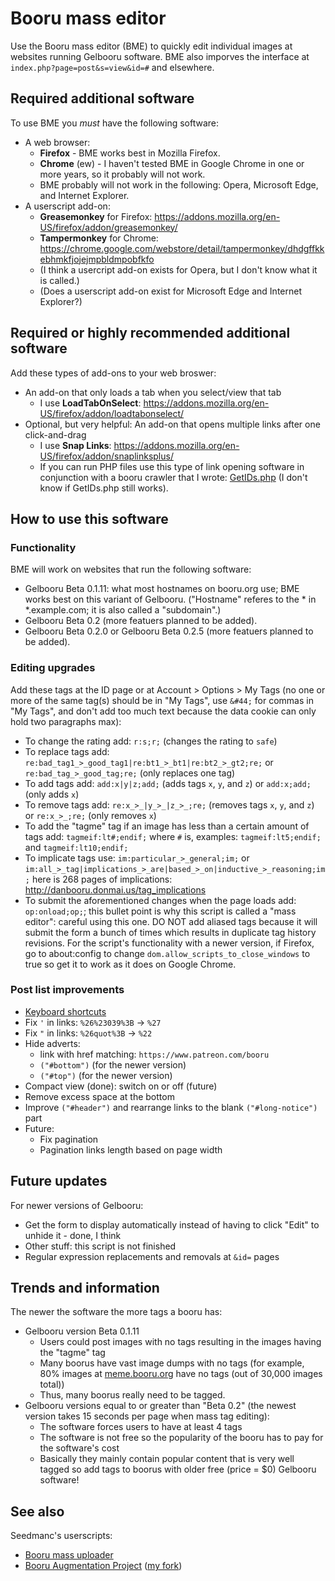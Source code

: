 # Booru mass editor

Use the Booru mass editor (BME) to quickly edit individual images at websites running Gelbooru software. BME also imporves the interface at `index.php?page=post&s=view&id=#` and elsewhere.

## Required additional software

To use BME you <i>must</i> have the following software:
* A web browser:
  * <b>Firefox</b> - BME works best in Mozilla Firefox.
  * <b>Chrome</b> (ew) - I haven't tested BME in Google Chrome in one or more years, so it probably will not work.
  * BME probably will not work in the following: Opera, Microsoft Edge, and Internet Explorer.
* A userscript add-on:
  * <b>Greasemonkey</b> for Firefox: https://addons.mozilla.org/en-US/firefox/addon/greasemonkey/
  * <b>Tampermonkey</b> for Chrome: https://chrome.google.com/webstore/detail/tampermonkey/dhdgffkkebhmkfjojejmpbldmpobfkfo
  * (I think a usercript add-on exists for Opera, but I don't know what it is called.)
  * (Does a userscript add-on exist for Microsoft Edge and Internet Explorer?)

## Required or highly recommended additional software

Add these types of add-ons to your web broswer:
* An add-on that only loads a tab when you select/view that tab
  * I use <b>LoadTabOnSelect</b>: https://addons.mozilla.org/en-US/firefox/addon/loadtabonselect/
* Optional, but very helpful: An add-on that opens multiple links after one click-and-drag
  * I use <b>Snap Links</b>: https://addons.mozilla.org/en-US/firefox/addon/snaplinksplus/
  * If you can run PHP files use this type of link opening software in conjunction with a booru crawler that I wrote: [GetIDs.php](https://github.com/ProximaNova/Booru-mass-editor/blob/master/GetIDs.php) (I don't know if GetIDs.php still works).

## How to use this software

### Functionality

BME will work on websites that run the following software:
* Gelbooru Beta 0.1.11: what most hostnames on booru.org use; BME works best on this variant of Gelbooru. ("Hostname" referes to the &#42; in &#42;.example.com; it is also called a "subdomain".)
* Gelbooru Beta 0.2 (more featuers planned to be added).
* Gelbooru Beta 0.2.0 or Gelbooru Beta 0.2.5 (more featuers planned to be added).

### Editing upgrades

Add these tags at the ID page or at Account > Options > My Tags (no one or more of the same tag(s) should be in "My Tags", use `&#44;` for commas in "My Tags", and don't add too much text because the data cookie can only hold two paragraphs max):
* To change the rating add: `r:s;r;` (changes the rating to `safe`)
* To replace tags add: `re:bad_tag1_>_good_tag1|re:bt1_>_bt1|re:bt2_>_gt2;re;` or `re:bad_tag_>_good_tag;re;` (only replaces one tag)
* To add tags add: `add:x|y|z;add;` (adds tags `x`, `y`, and `z`) or `add:x;add;` (only adds `x`)
* To remove tags add: `re:x_>_|y_>_|z_>_;re;` (removes tags `x`, `y`, and `z`) or `re:x_>_;re;` (only removes `x`)
* To add the "tagme" tag if an image has less than a certain amount of tags add: `tagmeif:lt#;endif;` where `#` is, examples: `tagmeif:lt5;endif;` and `tagmeif:lt10;endif;`
* To implicate tags use: `im:particular_>_general;im;` or `im:all_>_tag|implications_>_are|based_>_on|inductive_>_reasoning;im;` here is 268 pages of implications: http://danbooru.donmai.us/tag_implications
* To submit the aforementioned changes when the page loads add: `op:onload;op;`; this bullet point is why this script is called a "mass editor": careful using this one. DO NOT add aliased tags because it will submit the form a bunch of times which results in duplicate tag history revisions. For the script's functionality with a newer version, if Firefox, go to about:config to change `dom.allow_scripts_to_close_windows` to true so get it to work as it does on Google Chrome.

### Post list improvements

* [Keyboard shortcuts](http://danbooru.donmai.us/static/keyboard_shortcuts)
* Fix `'` in links: `%26%23039%3B` &rarr; `%27`
* Fix `"` in links: `%26quot%3B` &rarr; `%22`
* Hide adverts:
  * link with href matching: `https://www.patreon.com/booru`
  * `("#bottom")` (for the newer version)
  * `("#top")` (for the newer version)
* Compact view (done): switch on or off (future)
* Remove excess space at the bottom
* Improve `("#header")` and rearrange links to the blank `("#long-notice")` part
* Future:
  * Fix pagination
  * Pagination links length based on page width

## Future updates

For newer versions of Gelbooru:
* Get the form to display automatically instead of having to click "Edit" to unhide it - done, I think
* Other stuff: this script is not finished
* Regular expression replacements and removals at `&id=` pages

## Trends and information

The newer the software the more tags a booru has: 
* Gelbooru version Beta 0.1.11
  * Users could post images with no tags resulting in the images having the "tagme" tag
  * Many boorus have vast image dumps with no tags (for example, 80% images at [meme.booru.org](http://meme.booru.org/index.php?page=forum&s=list) have no tags (out of 30,000 images total))
  * Thus, many boorus really need to be tagged.
* Gelbooru versions equal to or greater than "Beta 0.2" (the newest version takes 15 seconds per page when mass tag editing):
  * The software forces users to have at least 4 tags
  * The software is not free so the popularity of the booru has to pay for the software's cost
  * Basically they mainly contain popular content that is very well tagged so add tags to boorus with older free (price = $0) Gelbooru software!

## See also

Seedmanc's userscripts:
* [Booru mass uploader](https://github.com/Seedmanc/Booru-mass-uploader)
* [Booru Augmentation Project](https://github.com/Seedmanc/Booru-Augmentation-Project) ([my fork](https://github.com/ProximaNova/Booru-Augmentation-Project))
